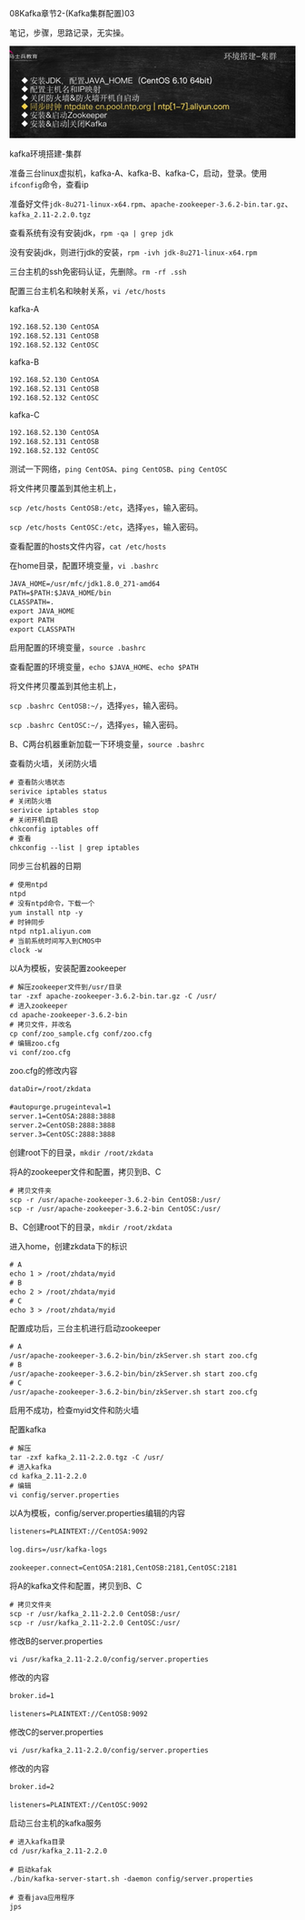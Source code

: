08Kafka章节2-(Kafka集群配置)03



笔记，步骤，思路记录，无实操。



![image-20201227210854208](../image/image-20201227210854208.png)

kafka环境搭建-集群



准备三台linux虚拟机，kafka-A、kafka-B、kafka-C，启动，登录。使用`ifconfig`命令，查看ip

准备好文件`jdk-8u271-linux-x64.rpm`、`apache-zookeeper-3.6.2-bin.tar.gz`、`kafka_2.11-2.2.0.tgz`

查看系统有没有安装jdk，`rpm -qa | grep jdk`

没有安装jdk，则进行jdk的安装，`rpm -ivh jdk-8u271-linux-x64.rpm`



三台主机的ssh免密码认证，先删除。`rm -rf .ssh`

配置三台主机名和映射关系，`vi /etc/hosts`

kafka-A

```
192.168.52.130 CentOSA
192.168.52.131 CentOSB
192.168.52.132 CentOSC
```

kafka-B

```
192.168.52.130 CentOSA
192.168.52.131 CentOSB
192.168.52.132 CentOSC
```

kafka-C

```
192.168.52.130 CentOSA
192.168.52.131 CentOSB
192.168.52.132 CentOSC
```



测试一下网络，`ping CentOSA`、`ping CentOSB`、`ping CentOSC`



将文件拷贝覆盖到其他主机上，

`scp /etc/hosts CentOSB:/etc`，选择`yes`，输入密码。

`scp /etc/hosts CentOSC:/etc`，选择`yes`，输入密码。



查看配置的hosts文件内容，`cat /etc/hosts`



在home目录，配置环境变量，`vi .bashrc`

```
JAVA_HOME=/usr/mfc/jdk1.8.0_271-amd64
PATH=$PATH:$JAVA_HOME/bin
CLASSPATH=.
export JAVA_HOME
export PATH
export CLASSPATH
```

启用配置的环境变量，`source .bashrc`

查看配置的环境变量，`echo $JAVA_HOME`、`echo $PATH`



将文件拷贝覆盖到其他主机上，

`scp .bashrc CentOSB:~/`，选择`yes`，输入密码。

`scp .bashrc CentOSC:~/`，选择`yes`，输入密码。

B、C两台机器重新加载一下环境变量，`source .bashrc`



查看防火墙，关闭防火墙

```shell
# 查看防火墙状态
serivice iptables status
# 关闭防火墙
serivice iptables stop
# 关闭开机自启
chkconfig iptables off
# 查看
chkconfig --list | grep iptables
```



同步三台机器的日期

```shell
# 使用ntpd
ntpd
# 没有ntpd命令，下载一个
yum install ntp -y
# 时钟同步
ntpd ntp1.aliyun.com
# 当前系统时间写入到CMOS中
clock -w
```



以A为模板，安装配置zookeeper

```shell
# 解压zookeeper文件到/usr/目录
tar -zxf apache-zookeeper-3.6.2-bin.tar.gz -C /usr/
# 进入zookeeper
cd apache-zookeeper-3.6.2-bin
# 拷贝文件，并改名
cp conf/zoo_sample.cfg conf/zoo.cfg
# 编辑zoo.cfg
vi conf/zoo.cfg
```

zoo.cfg的修改内容

```
dataDir=/root/zkdata

#autopurge.prugeinteval=1
server.1=CentOSA:2888:3888
server.2=CentOSB:2888:3888
server.3=CentOSC:2888:3888
```

创建root下的目录，`mkdir /root/zkdata`



将A的zookeeper文件和配置，拷贝到B、C

```shell
# 拷贝文件夹
scp -r /usr/apache-zookeeper-3.6.2-bin CentOSB:/usr/
scp -r /usr/apache-zookeeper-3.6.2-bin CentOSC:/usr/
```

B、C创建root下的目录，`mkdir /root/zkdata`



进入home，创建zkdata下的标识

```shell
# A
echo 1 > /root/zhdata/myid
# B
echo 2 > /root/zhdata/myid
# C
echo 3 > /root/zhdata/myid
```



配置成功后，三台主机进行启动zookeeper

```shell
# A
/usr/apache-zookeeper-3.6.2-bin/bin/zkServer.sh start zoo.cfg
# B
/usr/apache-zookeeper-3.6.2-bin/bin/zkServer.sh start zoo.cfg
# C
/usr/apache-zookeeper-3.6.2-bin/bin/zkServer.sh start zoo.cfg
```

启用不成功，检查myid文件和防火墙



配置kafka

```shell
# 解压
tar -zxf kafka_2.11-2.2.0.tgz -C /usr/
# 进入kafka
cd kafka_2.11-2.2.0
# 编辑
vi config/server.properties
```

以A为模板，config/server.properties编辑的内容

```
listeners=PLAINTEXT://CentOSA:9092

log.dirs=/usr/kafka-logs

zookeeper.connect=CentOSA:2181,CentOSB:2181,CentOSC:2181
```

将A的kafka文件和配置，拷贝到B、C

```shell
# 拷贝文件夹
scp -r /usr/kafka_2.11-2.2.0 CentOSB:/usr/
scp -r /usr/kafka_2.11-2.2.0 CentOSC:/usr/
```



修改B的server.properties

```shell
vi /usr/kafka_2.11-2.2.0/config/server.properties
```

修改的内容

```
broker.id=1

listeners=PLAINTEXT://CentOSB:9092
```



修改C的server.properties

```shell
vi /usr/kafka_2.11-2.2.0/config/server.properties
```

修改的内容

```
broker.id=2

listeners=PLAINTEXT://CentOSC:9092
```



启动三台主机的kafka服务

```shell
# 进入kafka目录
cd /usr/kafka_2.11-2.2.0

# 启动kafak
./bin/kafka-server-start.sh -daemon config/server.properties

# 查看java应用程序
jps
```

